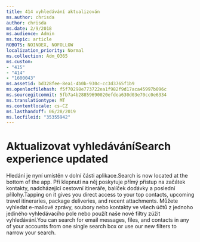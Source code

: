 ```yaml
---
title: 414 vyhledávání aktualizován
ms.author: chrisda
author: chrisda
ms.date: 2/9/2018
ms.audience: Admin
ms.topic: article
ROBOTS: NOINDEX, NOFOLLOW
localization_priority: Normal
ms.collection: Adm_O365
ms.custom:
- "415"
- "414"
- "1600043"
ms.assetid: bd328fee-8ea1-4b0b-930c-cc3d3765f1b9
ms.openlocfilehash: f5f70298e773722ea1f982f9d17aca45997b096c
ms.sourcegitcommit: 5fb7a4b28859690020efdea630d03e70cc0e6334
ms.translationtype: MT
ms.contentlocale: cs-CZ
ms.lasthandoff: 06/28/2019
ms.locfileid: "35355942"
---
```

# <a name="search-experience-updated"></a><span data-ttu-id="9aea7-102">Aktualizovat vyhledávání</span><span class="sxs-lookup"><span data-stu-id="9aea7-102">Search experience updated</span></span>

<span data-ttu-id="9aea7-103">Hledání je nyní umístěn v dolní části aplikace.</span><span class="sxs-lookup"><span data-stu-id="9aea7-103">Search is now located at the bottom of the app.</span></span> <span data-ttu-id="9aea7-104">Při klepnutí na něj poskytuje přímý přístup na začátek kontakty, nadcházející cestovní itineráře, balíček dodávky a poslední přílohy.</span><span class="sxs-lookup"><span data-stu-id="9aea7-104">Tapping on it gives you direct access to your top contacts, upcoming travel itineraries, package deliveries, and recent attachments.</span></span> <span data-ttu-id="9aea7-105">Můžete vyhledat e-mailové zprávy, soubory nebo kontakty ve všech účtů z jednoho jediného vyhledávacího pole nebo použít naše nové filtry zúžit vyhledávání.</span><span class="sxs-lookup"><span data-stu-id="9aea7-105">You can search for email messages, files, and contacts in any of your accounts from one single search box or use our new filters to narrow your search.</span></span>
